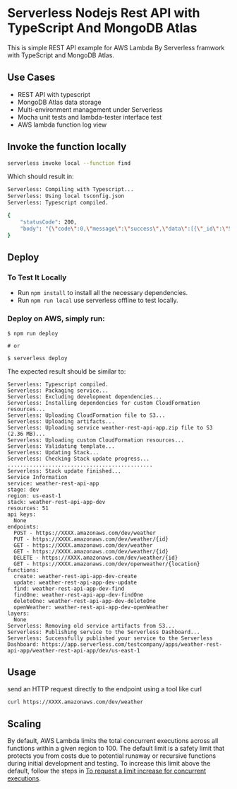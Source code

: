 <!--
title: 'Serverless Nodejs Rest API with TypeScript And MongoDB Atlas'
description: 'This is Weather REST API for AWS Lambda By Serverless framwork with TypeScript and MongoDB Atlas.'
layout: Doc
framework: v1
platform: AWS
language: nodeJS
authorLink: 'https://github.com/teammob'
authorName: 'Yucel Zengin'
-->
# Serverless Nodejs Rest API with TypeScript And MongoDB Atlas

This is simple REST API example for AWS Lambda By Serverless framwork with TypeScript and MongoDB Atlas.

## Use Cases

* REST API with typescript
* MongoDB Atlas data storage
* Multi-environment management under Serverless
* Mocha unit tests and lambda-tester interface test
* AWS lambda function log view

## Invoke the function locally

```bash
serverless invoke local --function find
```

Which should result in:

```bash
Serverless: Compiling with Typescript...
Serverless: Using local tsconfig.json
Serverless: Typescript compiled.

{
    "statusCode": 200,
    "body": "{\"code\":0,\"message\":\"success\",\"data\":[{\"_id\":\"5dff21f71c9d440000a30dad\",\"createdAt\":\"2020-05-16T09:27:51.219Z\"},{\"_id\":\"5dff22ba1c9d440000a30dae\",\"createdAt\":\"2020-05-16T09:27:51.220Z\"}]}"
}
```

## Deploy

### To Test It Locally

* Run ```npm install``` to install all the necessary dependencies.
* Run ```npm run local``` use serverless offline to test locally. 

### Deploy on AWS, simply run:

```
$ npm run deploy

# or

$ serverless deploy
```

The expected result should be similar to:

```
Serverless: Typescript compiled.
Serverless: Packaging service...
Serverless: Excluding development dependencies...
Serverless: Installing dependencies for custom CloudFormation resources...
Serverless: Uploading CloudFormation file to S3...
Serverless: Uploading artifacts...
Serverless: Uploading service weather-rest-api-app.zip file to S3 (2.36 MB)...
Serverless: Uploading custom CloudFormation resources...
Serverless: Validating template...
Serverless: Updating Stack...
Serverless: Checking Stack update progress...
..............................................
Serverless: Stack update finished...
Service Information
service: weather-rest-api-app
stage: dev
region: us-east-1
stack: weather-rest-api-app-dev
resources: 51
api keys:
  None
endpoints:
  POST - https://XXXX.amazonaws.com/dev/weather
  PUT - https://XXXX.amazonaws.com/dev/weather/{id}
  GET - https://XXXX.amazonaws.com/dev/weather
  GET - https://XXXX.amazonaws.com/dev/weather/{id}
  DELETE - https://XXXX.amazonaws.com/dev/weather/{id}
  GET - https://XXXX.amazonaws.com/dev/openweather/{location}
functions:
  create: weather-rest-api-app-dev-create
  update: weather-rest-api-app-dev-update
  find: weather-rest-api-app-dev-find
  findOne: weather-rest-api-app-dev-findOne
  deleteOne: weather-rest-api-app-dev-deleteOne
  openWeather: weather-rest-api-app-dev-openWeather
layers:
  None
Serverless: Removing old service artifacts from S3...
Serverless: Publishing service to the Serverless Dashboard...
Serverless: Successfully published your service to the Serverless Dashboard: https://app.serverless.com/testcompany/apps/weather-rest-api-app/weather-rest-api-app/dev/us-east-1

```

## Usage

send an HTTP request directly to the endpoint using a tool like curl

```
curl https://XXXX.amazonaws.com/dev/weather
```

## Scaling

By default, AWS Lambda limits the total concurrent executions across all functions within a given region to 100. The default limit is a safety limit that protects you from costs due to potential runaway or recursive functions during initial development and testing. To increase this limit above the default, follow the steps in [To request a limit increase for concurrent executions](http://docs.aws.amazon.com/lambda/latest/dg/concurrent-executions.html#increase-concurrent-executions-limit).

